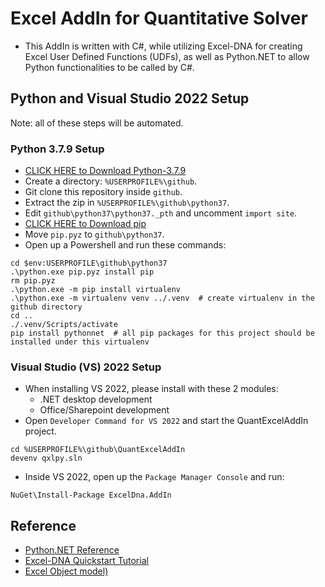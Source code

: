 # Excel AddIn for Quantitative Solver
* This AddIn is written with C#, while utilizing Excel-DNA for creating Excel User Defined Functions (UDFs), as well as Python.NET to allow Python functionalities to be called by C#.

## Python and Visual Studio 2022 Setup
Note: all of these steps will be automated.
### Python 3.7.9 Setup
* [CLICK HERE to Download Python-3.7.9](https://www.python.org/ftp/python/3.7.9/python-3.7.9-embed-amd64.zip)
* Create a directory: `%USERPROFILE%\github`.
* Git clone this repository inside `github`.
* Extract the zip in `%USERPROFILE%\github\python37`.
* Edit `github\python37\python37._pth` and uncomment `import site`.
* [CLICK HERE to Download pip](https://bootstrap.pypa.io/pip/pip.pyz)
* Move `pip.pyz` to `github\python37`.
* Open up a Powershell and run these commands:
```
cd $env:USERPROFILE\github\python37
.\python.exe pip.pyz install pip
rm pip.pyz
.\python.exe -m pip install virtualenv
.\python.exe -m virtualenv venv ../.venv  # create virtualenv in the github directory
cd ..
./.venv/Scripts/activate
pip install pythonnet  # all pip packages for this project should be installed under this virtualenv
```
### Visual Studio (VS) 2022 Setup
* When installing VS 2022, please install with these 2 modules:
    * .NET desktop development
    * Office/Sharepoint development
* Open `Developer Command for VS 2022` and start the QuantExcelAddIn project.
```
cd %USERPROFILE%\github\QuantExcelAddIn
devenv qxlpy.sln
```
* Inside VS 2022, open up the `Package Manager Console` and run:
```
NuGet\Install-Package ExcelDna.AddIn
```

## Reference
* [Python.NET Reference](https://pythonnet.github.io/pythonnet/reference.html#)
* [Excel-DNA Quickstart Tutorial](https://colinlegg.wordpress.com/2016/09/07/my-first-c-net-udf-using-excel-dna-and-visual-studio/)
* [Excel Object model)](https://learn.microsoft.com/en-us/office/vba/api/overview/excel/object-model)
